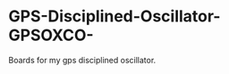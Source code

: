 GPS-Disciplined-Oscillator-GPSOXCO-
===================================

Boards for my gps disciplined oscillator.
